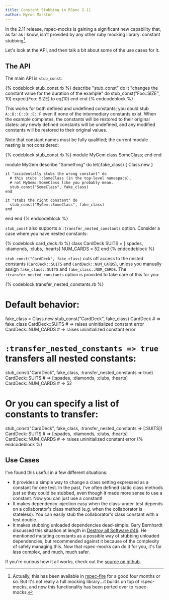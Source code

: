 ```yaml
---
title: Constant Stubbing in RSpec 2.11
author: Myron Marston
---
```


In the 2.11 release, rspec-mocks is gaining a significant new
capability that, as far as I know, isn't provided by any other
ruby mocking library: constant stubbing[^foot_1].

Let's look at the API, and then talk a bit about some of
the use cases for it.

## The API

The main API is `stub_const`:

{% codeblock stub_const.rb %}
describe "stub_const" do
  it "changes the constant value for the duration of the example" do
    stub_const("Foo::SIZE", 10)
    expect(Foo::SIZE).to eq(10)
  end
end
{% endcodeblock %}

This works for both defined and undefined constants; you
could stub `A::B::C::D::E::F` even if none of the intermediary
constants exist. When the example completes, the constants will
be restored to their original states: any newly defined constants
will be undefined, and any modified constants will be restored
to their original values.

Note that constant names must be fully qualified; the current
module nesting is not considered:

{% codeblock stub_const.rb %}
module MyGem
  class SomeClass; end
end

module MyGem
  describe "Something" do
    let(:fake_class) { Class.new }

    it "accidentally stubs the wrong constant" do
      # this stubs ::SomeClass (in the top-level namespace),
      # not MyGem::SomeClass like you probably mean.
      stub_const("SomeClass", fake_class)
    end

    it "stubs the right constant" do
      stub_const("MyGem::SomeClass", fake_class)
    end
  end
end
{% endcodeblock %}

`stub_const` also supports a `:transfer_nested_constants` option.
Consider a case where you have nested constants:

{% codeblock card_deck.rb %}
class CardDeck
  SUITS = [:spades, :diamonds, :clubs, :hearts]
  NUM_CARDS = 52
end
{% endcodeblock %}

`stub_const("CardDeck", fake_class)` cuts off access to the
nested constants (`CardDeck::SUITS` and `CardDeck::NUM_CARDS`),
unless you manually assign `fake_class::SUITS` and
`fake_class::NUM_CARDS`. The `:transfer_nested_constants`
option is provided to take care of this for you:

{% codeblock transfer_nested_constants.rb %}
# Default behavior:
fake_class = Class.new
stub_const("CardDeck", fake_class)
CardDeck # => fake_class
CardDeck::SUITS # => raises uninitialized constant error
CardDeck::NUM_CARDS # => raises uninitialized constant error

# `:transfer_nested_constants => true` transfers all nested constants:
stub_const("CardDeck", fake_class, :transfer_nested_constants => true)
CardDeck::SUITS # => [:spades, :diamonds, :clubs, :hearts]
CardDeck::NUM_CARDS # => 52

# Or you can specify a list of constants to transfer:
stub_const("CardDeck", fake_class, :transfer_nested_constants => [:SUITS])
CardDeck::SUITS # => [:spades, :diamonds, :clubs, :hearts]
CardDeck::NUM_CARDS # => raises uninitialized constant error
{% endcodeblock %}

## Use Cases

I've found this useful in a few different situations:

* It provides a simple way to change a class setting expressed as
  a constant for one test. In the past, I've often defined static
  class methods just so they could be stubbed, even though it
  made more sense to use a constant. Now you can just use a constant!
* It makes dependency injection easy when the class-under-test
  depends on a collaborator's class method (e.g. when the collaborator
  is stateless). You can easily stub the collaborator's class constant
  with a test double.
* It makes stubbing unloaded dependencies dead-simple. Gary
  Bernhardt discussed this situation at length in [Destroy all
  Software #46](https://www.destroyallsoftware.com/screencasts/catalog/stubbing-unloaded-dependencies).
  He mentioned mutating constants as a possible way of stubbing unloaded
  dependencies, but recommended against it because of the complexity
  of safely managing this. Now that rspec-mocks can do it for you, it's
  far less complex, and much, much safer.

If you're curious how it all works, check out the [source on
github](https://github.com/rspec/rspec-mocks/blob/master/lib/rspec/mocks/stub_const.rb).

[^foot_1]: Actually, this has been available in
  [rspec-fire](https://github.com/xaviershay/rspec-fire) for
  a good four months or so. But it's not really a full
  mocking library...it builds on top of rspec-mocks, and now
  this functionality has been ported over to rspec-mocks.

